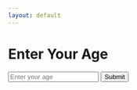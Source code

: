 ```yaml
---
layout: default
---
```


<script src="script.js"></script>
# Enter Your Age

<form>
  <input type="number" id="ageInput" placeholder="Enter your age">
  <button type="button" onclick="fetchAgeData()">Submit</button>
</form>

<div id="resultContainer">
  <!-- The result will be displayed here -->
</div>
